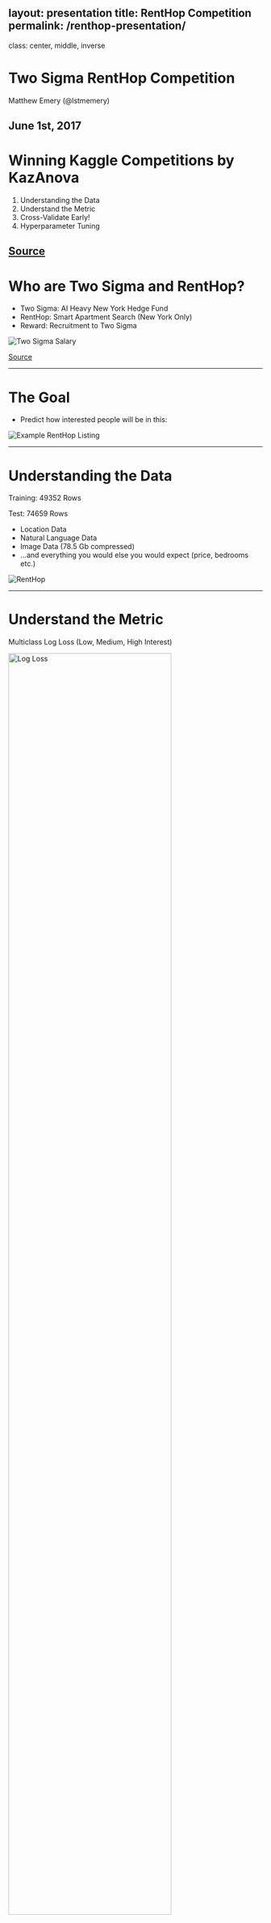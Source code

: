 layout: presentation
title: RentHop Competition
permalink: /renthop-presentation/
---
class: center, middle, inverse
# Two Sigma RentHop Competition

Matthew Emery (@lstmemery)

June 1st, 2017
---
# Winning Kaggle Competitions by KazAnova

1. Understanding the Data
2. Understand the Metric
3. Cross-Validate Early!
4. Hyperparameter Tuning

[Source](https://www.hackerearth.com/practice/machine-learning/advanced-techniques/winning-tips-machine-learning-competitions-kazanova-current-kaggle-3/tutorial/)
---
# Who are Two Sigma and RentHop?

 - Two Sigma: AI Heavy New York Hedge Fund
 - RentHop: Smart Apartment Search (New York Only)
 - Reward: Recruitment to Two Sigma

![Two Sigma Salary](./img/twosigma_salary.png)

[Source](https://www.glassdoor.com/Salary/Two-Sigma-Salaries-E241045.htm)

---
# The Goal

 - Predict how interested people will be in this:

![Example RentHop Listing](./img/renthop_listing.png)

---

# Understanding the Data

Training: 49352 Rows

Test: 74659 Rows

 - Location Data
 - Natural Language Data
 - Image Data (78.5 Gb compressed)
 - ...and everything you would else you would expect (price, bedrooms etc.)

![RentHop](./img/twosigma-renthop.png)

---
# Understand the Metric

Multiclass Log Loss (Low, Medium, High Interest)

<img src ="./img/logloss.png" height="80%" width="80%" alt = "Log Loss">


---
## Manager ID Count

<img src ="./img/manager-sales-count-plot.jpeg" height="419" width="596" alt = "Manager Count Plot">

Someone just used different transformations of Manager ID Count and scored in the top 15%

.footnote[[Source](https://blog.nycdatascience.com/student-works/renthop-kaggle-competition-team-null/)]

---
## Listing ID

<img style="float: left; margin-right: 5%;" src ="./img/listing_id.png" height="70%" width="50%" alt = "Listing ID">

 - This pattern hinted at a possible data leak...

.footnote[[Source](https://www.kaggle.com/zeroblue/visualizing-listing-id-vs-interest-level)]

---
## Data Leak

The creation time of the image folders were correlated with interest.

<img style="float: left; margin-right: 5%;"
src ="./img/leak.png"
height="50%" width="50%"
alt = "Leak Plot">

- X-Axis: Day
- Y-Axis: Seconds
- .blue[Blue=Low]
- .green[Green=Medium]
- .red[Red=High]

.footnote[[Explanation](https://www.kaggle.com/c/two-sigma-connect-rental-listing-inquiries/discussion/32404)]

---
## Feature Engineering

A few interesting ones:
 - Grouping by categorical features and finding count/median/mean/standard
 deviation of numerical ones. (3rd Place)
 - Inferring Points of Interest from text descriptions (Supermarket, Subway, etc.) (2nd Place)
 - Leveraging duplicate data (Leads and lags on pricing) (11th Place)
 - Exclamation Marks in description
 - Reverse GeoCoding New York Neighbourhoods

---
## Second Place Solution

@Faron

```
- 32 LightGBM models
- 9 Extreme Tree models (sklearn)
- 7 RF models (sklearn)
- 5 Keras models
- 3 XGBoost models
- @KazAnova's StackNet example base-level predictions
```

Sidenote: LightGBM seems to be the new model of choice.
Best Model: LightGBM (CV: 0.50135/ Test: 0.50557)

Meta-modeled with a 2-layer neural network.

---
## An Aside on LightGBM

![LightGBM](./img/lightgbm.png)

 - Faster than XGBoost
 - Requires more hyperparameter optimization

---
## Second Place Solution
Grid-Search Bagging

Grid Search: Check cross-validation scores for each hyperparameter
in regular intervals.
    e.g. Check maximum depth of XGBoost from 1 to 10.

Bagging (Bootstrap AGGregating): Sample the data many times, with
replacement

Grid-Search Bagging

For each of 12 bags:
    Grid search hyperparameters
    If the new hyperparameters is better, blend it into the model
---
## StackNet

Written by Marios Michailidis (kazAnova) for his PhD
A Java-based, flexible meta-modelling network

![StackNet](./img/stacknet_modes.png)

[Source](https://github.com/kaz-Anova/StackNet)

---
#References

[2nd Place Solution](https://www.kaggle.com/c/two-sigma-connect-rental-listing-inquiries/discussion/32148)